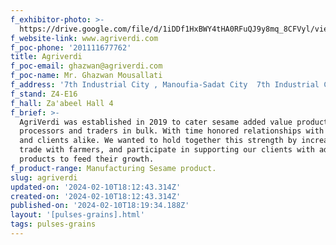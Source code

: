 ```yaml
---
f_exhibitor-photo: >-
  https://drive.google.com/file/d/1iDDf1HxBWY4tHA0RFuQJ9y8mq_8CFVyl/view?usp=drive_link
f_website-link: www.agriverdi.com
f_poc-phone: '201111677762'
title: Agriverdi
f_poc-email: ghazwan@agriverdi.com
f_poc-name: Mr. Ghazwan Mousallati
f_address: '7th Industrial City , Manoufia-Sadat City  7th Industrial City: 7193/6, Egypt.'
f_stand: Z4-E16
f_hall: Za'abeel Hall 4
f_brief: >-
  AgriVerdi was established in 2019 to cater sesame added value products to
  processors and traders in bulk. With time honored relationships with farmers
  and clients alike. We wanted to hold together this strength by increasing our
  trade with farmers, and participate in supporting our clients with added value
  products to feed their growth.
f_product-range: Manufacturing Sesame product.
slug: agriverdi
updated-on: '2024-02-10T18:12:43.314Z'
created-on: '2024-02-10T18:12:43.314Z'
published-on: '2024-02-10T18:19:34.188Z'
layout: '[pulses-grains].html'
tags: pulses-grains
---
```



